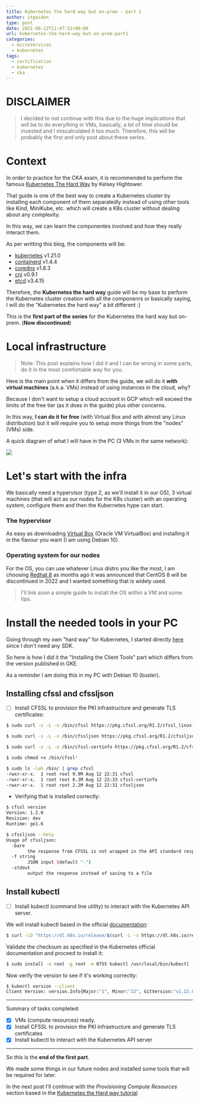 ```yaml
---
title: Kubernetes the hard way but on-prem - part 1
author: itgaiden
type: post
date: 2021-08-12T11:47:51+00:00
url: kubernetes-the-hard-way-but-on-prem-part1
categories:
  - microservices
  - kubernetes
tags:
  - certification
  - kubernetes
  - cka
---
```


# DISCLAIMER

>I decided to not continue with this due to the huge implications that will be to do everything in VMs, basically, a lot of time should be invested and I miscalculated it too much. Therefore, this will be probably the first and only post about these series.

# Context

In order to practice for the CKA exam, it is recommended to perform the famous [Kubernetes The Hard Way](https://github.com/kelseyhightower/kubernetes-the-hard-way#kubernetes-the-hard-way) by Kelsey Hightower.

That guide is one of the best way to create a Kubernetes cluster by installing each component of them separatedly instead of using other tools like Kind, MiniKube, etc. which will create a K8s cluster without dealing about any complexity.

In this way, we can learn the componentes involved and how they really interact them.

As per writting this blog, the components will be:

-   [kubernetes](https://github.com/kubernetes/kubernetes) v1.21.0
-   [containerd](https://github.com/containerd/containerd) v1.4.4
-   [coredns](https://github.com/coredns/coredns) v1.8.3
-   [cni](https://github.com/containernetworking/cni) v0.9.1
-   [etcd](https://github.com/etcd-io/etcd) v3.4.15

Therefore, the **Kubernetes the hard way** guide will be my base to perform the Kubernetes cluster creation with all the componenrs or basically saying, I will do the "Kubernetes the hard way" a bit different :)

This is the **first part of the series** for the Kubernetes the hard way but on-prem. (**Now  discontinued**)

# Local infrastructure

>Note: This post explains how I did it and I can be wrong  in some parts,  do it in the most comfortable way for you.

Here is the main point when it differs from the guide, we will do it **with virtual machines** (a.k.a. VMs) instead of using instances in the cloud, why? 

Because I don't want to setup a cloud account in GCP which will exceed the limits of the free tier (as it does in the guide) plus other concerns.

In this way, **I can do it for free** (with Virtual Box and with almost any Linux distribution) but it will require you to setup more things from the "nodes" (VMs) side. 

A quick diagram of what I will have in the PC (3 VMs in the same network):

<span><img src = "/wp-content/uploads/2021/VMs_infra_k8s_hardway.png" /></span>

# Let's start with the infra

We basically need a hypervisor (type 2, as we'll install it in our OS), 3 virtual machines (that will act as our nodes for the K8s cluster) with an operating system, configure them and then the Kubernetes hype can start.

### The hypervisor

As easy as downloading [Virtual Box](https://www.virtualbox.org/wiki/Linux_Downloads) (Oracle VM VirtualBox) and installing it in the flavour you want (I am using Debian 10).

### Operating system for our nodes

For the OS, you can use whatever Linux distro you like the most, I am choosing [Redhat 8](https://developers.redhat.com/content-gateway/file/rhel-8.4-x86_64-dvd.iso) as months ago it was announced that CentOS 8 will be discontinued in 2022 and I wanted something that is widely used.

>I'll link soon a simple guide to install the OS within a VM and some tips.


# Install the needed tools in your PC

Going through my own "hard way" for Kubernetes, I started directly [here](https://github.com/dangaiden/kubernetes-the-hard-way/blob/master/docs/02-client-tools.md) since I don't need any SDK.

So here is how I did it the "Installing the Client Tools" part which differs from the version published in GKE.

As a reminder I am doing this in my PC with Debian 10 (buster).

## Installing cfssl and cfssljson

- [ ] Install CFSSL to provision the PKI infrastructure and generate TLS certificates:

```bash
$ sudo curl -s -L -o /bin/cfssl https://pkg.cfssl.org/R1.2/cfssl_linux-amd64
```
```bash
$ sudo curl -s -L -o /bin/cfssljson https://pkg.cfssl.org/R1.2/cfssljson_linux-amd64
```
```bash
$ sudo curl -s -L -o /bin/cfssl-certinfo https://pkg.cfssl.org/R1.2/cfssl-certinfo_linux-amd64
```
```bash
$ sudo chmod +x /bin/cfssl*
```
```bash
$ sudo ls -lah /bin/ | grep cfssl          
-rwxr-xr-x.  1 root root 9.9M Aug 12 22:31 cfssl
-rwxr-xr-x.  1 root root 6.3M Aug 12 22:33 cfssl-certinfo
-rwxr-xr-x.  1 root root 2.2M Aug 12 22:31 cfssljson
```

 - Verifying that is installed correctly:

```bash
$ cfssl version
Version: 1.2.0
Revision: dev
Runtime: go1.6
```
```bash 
$ cfssljson --help
Usage of cfssljson:
  -bare
    	the response from CFSSL is not wrapped in the API standard response
  -f string
    	JSON input (default "-")
  -stdout
    	output the response instead of saving to a file
```

## Install kubectl

- [ ] Install kubectl (command line utility) to interact with the Kubernetes API server.

We will install kubectl based in the official [documentation](https://kubernetes.io/docs/tasks/tools/install-kubectl-linux/):

```bash
$ curl -LO "https://dl.k8s.io/release/$(curl -L -s https://dl.k8s.io/release/stable.txt)/bin/linux/amd64/kubectl"
```

Validate the checksum as specified in the Kubernetes official documentation and proceed to install it:

```bash
$ sudo install -o root -g root -m 0755 kubectl /usr/local/bin/kubectl
```

Now verify the version to see if it's working correctly:

```bash
$ kubectl version --client
Client Version: version.Info{Major:"1", Minor:"22", GitVersion:"v1.22.0", GitCommit:"c2b5237ccd9c0f1d600d3072634ca66cefdf272f", GitTreeState:"clean", BuildDate:"2021-08-04T18:03:20Z", GoVersion:"go1.16.6", Compiler:"gc", Platform:"linux/amd64"}
```

---

Summary of tasks completed:
- [x] VMs (compute resources) ready.
- [x] Install CFSSL to provision the PKI infrastructure and generate TLS certificates
- [x] Install kubectl to interact with the Kubernetes API server

---

So this is the **end of the first part**.

We made some things in our future nodes and installed some tools that will be required for later.

In the next post I'll continue with the *Provisioning Compute Resources* section based in the [Kubernetes the Hard way tutorial](https://github.com/kelseyhightower/kubernetes-the-hard-way)







